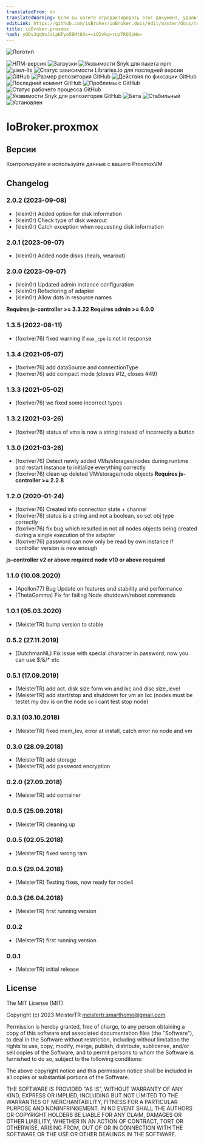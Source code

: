 ```yaml
---
translatedFrom: en
translatedWarning: Если вы хотите отредактировать этот документ, удалите поле «translationFrom», в противном случае этот документ будет снова автоматически переведен
editLink: https://github.com/ioBroker/ioBroker.docs/edit/master/docs/ru/adapterref/iobroker.proxmox/README.md
title: ioBroker.proxmox
hash: yODvJqqWvJaLpKPyo5BMt8Os++iQ2vkq+ruzTRO3pHo=
---
```

![Логотип](../../../en/adapterref/iobroker.proxmox/admin/proxmox.png)

![НПМ-версия](https://img.shields.io/npm/v/iobroker.proxmox?style=flat-square)
![Загрузки](https://img.shields.io/npm/dm/iobroker.proxmox?label=npm%20downloads&style=flat-square)
![Уязвимости Snyk для пакета npm](https://img.shields.io/snyk/vulnerabilities/npm/iobroker.proxmox?label=npm%20vulnerabilities&style=flat-square)
![узел-lts](https://img.shields.io/node/v-lts/iobroker.proxmox?style=flat-square)
![Статус зависимости Libraries.io для последней версии](https://img.shields.io/librariesio/release/npm/iobroker.proxmox?label=npm%20dependencies&style=flat-square)
![GitHub](https://img.shields.io/github/license/iobroker-community-adapters/iobroker.proxmox?style=flat-square)
![Размер репозитория GitHub](https://img.shields.io/github/repo-size/iobroker-community-adapters/iobroker.proxmox?logo=github&style=flat-square)
![Действия по фиксации GitHub](https://img.shields.io/github/commit-activity/m/iobroker-community-adapters/iobroker.proxmox?logo=github&style=flat-square)
![Последний коммит GitHub](https://img.shields.io/github/last-commit/iobroker-community-adapters/iobroker.proxmox?logo=github&style=flat-square)
![Проблемы с GitHub](https://img.shields.io/github/issues/iobroker-community-adapters/iobroker.proxmox?logo=github&style=flat-square)
![Статус рабочего процесса GitHub](https://img.shields.io/github/actions/workflow/status/iobroker-community-adapters/iobroker.proxmox/test-and-release.yml?branch=master&logo=github&style=flat-square)
![Уязвимости Snyk для репозитория GitHub](https://img.shields.io/snyk/vulnerabilities/github/iobroker-community-adapters/iobroker.proxmox?label=repo%20vulnerabilities&logo=github&style=flat-square)
![Бета](https://img.shields.io/npm/v/iobroker.proxmox.svg?color=red&label=beta)
![Стабильный](http://iobroker.live/badges/proxmox-stable.svg)
![Установлен](http://iobroker.live/badges/proxmox-installed.svg)

# IoBroker.proxmox
## Версии
Контролируйте и используйте данные с вашего ProxmoxVM

## Changelog
<!--
	Placeholder for the next version (at the beginning of the line):
	### __WORK IN PROGRESS__
-->
### 2.0.2 (2023-09-08)
* (klein0r) Added option for disk information
* (klein0r) Check type of disk wearout
* (klein0r) Catch exception when requesting disk information

### 2.0.1 (2023-09-07)
* (klein0r) Added node disks (heals, wearout)

### 2.0.0 (2023-09-07)

* (klein0r) Updated admin instance configuration
* (klein0r) Refactoring of adapter
* (klein0r) Allow dots in resource names

__Requires js-controller >= 3.3.22__
__Requires admin >= 6.0.0__

### 1.3.5 (2022-08-11)
* (foxriver76) fixed warning if `max_cpu` is not in response

### 1.3.4 (2021-05-07)
* (foxriver76) add dataSource and connectionType
* (foxriver76) add compact mode (closes #12, closes #49)

### 1.3.3 (2021-05-02)
* (foxriver76) we fixed some incorrect types

### 1.3.2 (2021-03-26)
* (foxriver76) status of vms is now a string instead of incorrectly a button

### 1.3.0 (2021-03-26)
* (foxriver76) Detect newly added VMs/storages/nodes during runtime and restart instance to initialize everything correctly
* (foxriver76) clean up deleted VM/storage/node objects
__Requires js-controller >= 2.2.8__

### 1.2.0 (2020-01-24)
* (foxriver76) Created info connection state + channel
* (foxriver76) status is a string and not a boolean, so set obj type correctly
* (foxriver76) fix bug which resulted in not all nodes objects being created during a single execution of the adapter
* (foxriver76) password can now only be read by own instance if controller version is new enough

__js-controller v2  or above required__
__node v10 or above required__

### 1.1.0 (10.08.2020)
* (Apollon77) Bug Update on features and stability and performance
* (ThetaGamma) Fix for failing Node shutdown/reboot commands

### 1.0.1 (05.03.2020)
* (MeisterTR) bump version to stable

### 0.5.2 (27.11.2019)
* (DutchmanNL) Fix issue with special character in password, now you can use $/&/* etc

### 0.5.1 (17.09.2019)
* (MeisterTR) add act. disk size form vm and lxc and disc size_level
* (MeisterTR) add start/stop and shutdown for vm an lxc (nodes must be testet my dev is on the node so i cant test stop node)

### 0.3.1 (03.10.2018)
* (MeisterTR) fixed mem_lev, error at install, catch error no node and vm

### 0.3.0 (28.09.2018)
* (MeisterTR) add storage
* (MeisterTR) add password encryption

### 0.2.0 (27.09.2018)
* (MeisterTR) add container

### 0.0.5 (25.09.2018)
* (MeisterTR) cleaning up

### 0.0.5 (02.05.2018)
* (MeisterTR) fixed wrong ram

### 0.0.5 (29.04.2018)
* (MeisterTR) Testing fixes, now ready for node4

### 0.0.3 (26.04.2018)
* (MeisterTR) first running version

### 0.0.2
* (MeisterTR) first running version

### 0.0.1
* (MeisterTR) initial release

## License

The MIT License (MIT)

Copyright (c) 2023 MeisterTR <meistertr.smarthome@gmail.com>

Permission is hereby granted, free of charge, to any person obtaining a copy
of this software and associated documentation files (the "Software"), to deal
in the Software without restriction, including without limitation the rights
to use, copy, modify, merge, publish, distribute, sublicense, and/or sell
copies of the Software, and to permit persons to whom the Software is
furnished to do so, subject to the following conditions:

The above copyright notice and this permission notice shall be included in
all copies or substantial portions of the Software.

THE SOFTWARE IS PROVIDED "AS IS", WITHOUT WARRANTY OF ANY KIND, EXPRESS OR
IMPLIED, INCLUDING BUT NOT LIMITED TO THE WARRANTIES OF MERCHANTABILITY,
FITNESS FOR A PARTICULAR PURPOSE AND NONINFRINGEMENT. IN NO EVENT SHALL THE
AUTHORS OR COPYRIGHT HOLDERS BE LIABLE FOR ANY CLAIM, DAMAGES OR OTHER
LIABILITY, WHETHER IN AN ACTION OF CONTRACT, TORT OR OTHERWISE, ARISING FROM,
OUT OF OR IN CONNECTION WITH THE SOFTWARE OR THE USE OR OTHER DEALINGS IN
THE SOFTWARE.